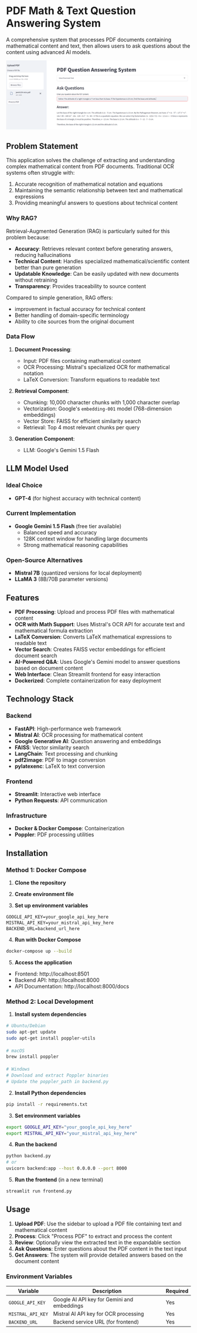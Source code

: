 # PDF Math & Text Question Answering System

A comprehensive system that processes PDF documents containing mathematical content and text, then allows users to ask questions about the content using advanced AI models.

![alt text](image.png)

## Problem Statement

This application solves the challenge of extracting and understanding complex mathematical content from PDF documents. Traditional OCR systems often struggle with:

1. Accurate recognition of mathematical notation and equations
2. Maintaining the semantic relationship between text and mathematical expressions
3. Providing meaningful answers to questions about technical content

### Why RAG?

Retrieval-Augmented Generation (RAG) is particularly suited for this problem because:

- **Accuracy**: Retrieves relevant context before generating answers, reducing hallucinations
- **Technical Content**: Handles specialized mathematical/scientific content better than pure generation
- **Updatable Knowledge**: Can be easily updated with new documents without retraining
- **Transparency**: Provides traceability to source content

Compared to simple generation, RAG offers:
- improvement in factual accuracy for technical content
- Better handling of domain-specific terminology
- Ability to cite sources from the original document

### Data Flow

1. **Document Processing**:
   - Input: PDF files containing mathematical content
   - OCR Processing: Mistral's specialized OCR for mathematical notation
   - LaTeX Conversion: Transform equations to readable text

2. **Retrieval Component**:
   - Chunking: 10,000 character chunks with 1,000 character overlap
   - Vectorization: Google's `embedding-001` model (768-dimension embeddings)
   - Vector Store: FAISS for efficient similarity search
   - Retrieval: Top 4 most relevant chunks per query

3. **Generation Component**:
   - LLM: Google's Gemini 1.5 Flash

## LLM Model Used

### Ideal Choice
- **GPT-4** (for highest accuracy with technical content)

### Current Implementation
- **Google Gemini 1.5 Flash** (free tier available)
  - Balanced speed and accuracy
  - 128K context window for handling large documents
  - Strong mathematical reasoning capabilities

### Open-Source Alternatives
- **Mistral 7B** (quantized versions for local deployment)
- **LLaMA 3** (8B/70B parameter versions)


## Features

- **PDF Processing**: Upload and process PDF files with mathematical content
- **OCR with Math Support**: Uses Mistral's OCR API for accurate text and mathematical formula extraction
- **LaTeX Conversion**: Converts LaTeX mathematical expressions to readable text
- **Vector Search**: Creates FAISS vector embeddings for efficient document search
- **AI-Powered Q&A**: Uses Google's Gemini model to answer questions based on document content
- **Web Interface**: Clean Streamlit frontend for easy interaction
- **Dockerized**: Complete containerization for easy deployment

## Technology Stack

### Backend
- **FastAPI**: High-performance web framework
- **Mistral AI**: OCR processing for mathematical content
- **Google Generative AI**: Question answering and embeddings
- **FAISS**: Vector similarity search
- **LangChain**: Text processing and chunking
- **pdf2image**: PDF to image conversion
- **pylatexenc**: LaTeX to text conversion

### Frontend
- **Streamlit**: Interactive web interface
- **Python Requests**: API communication

### Infrastructure
- **Docker & Docker Compose**: Containerization
- **Poppler**: PDF processing utilities


## Installation

### Method 1: Docker Compose

1. **Clone the repository**

2. **Create environment file**

3. **Set up environment variables**
```env
GOOGLE_API_KEY=your_google_api_key_here
MISTRAL_API_KEY=your_mistral_api_key_here
BACKEND_URL=backend_url_here
```

4. **Run with Docker Compose**
```bash
docker-compose up --build
```

5. **Access the application**
- Frontend: http://localhost:8501
- Backend API: http://localhost:8000
- API Documentation: http://localhost:8000/docs

### Method 2: Local Development

1. **Install system dependencies**
```bash
# Ubuntu/Debian
sudo apt-get update
sudo apt-get install poppler-utils

# macOS
brew install poppler

# Windows
# Download and extract Poppler binaries
# Update the poppler_path in backend.py
```

2. **Install Python dependencies**
```bash
pip install -r requirements.txt
```

3. **Set environment variables**
```bash
export GOOGLE_API_KEY="your_google_api_key_here"
export MISTRAL_API_KEY="your_mistral_api_key_here"
```

4. **Run the backend**
```bash
python backend.py
# or
uvicorn backend:app --host 0.0.0.0 --port 8000
```

5. **Run the frontend** (in a new terminal)
```bash
streamlit run frontend.py
```


## Usage

1. **Upload PDF**: Use the sidebar to upload a PDF file containing text and mathematical content
2. **Process**: Click "Process PDF" to extract and process the content
3. **Review**: Optionally view the extracted text in the expandable section
4. **Ask Questions**: Enter questions about the PDF content in the text input
5. **Get Answers**: The system will provide detailed answers based on the document content

### Environment Variables

| Variable | Description | Required |
|----------|-------------|----------|
| `GOOGLE_API_KEY` | Google AI API key for Gemini and embeddings | Yes |
| `MISTRAL_API_KEY` | Mistral AI API key for OCR processing | Yes |
| `BACKEND_URL` | Backend service URL (for frontend) | Yes |
